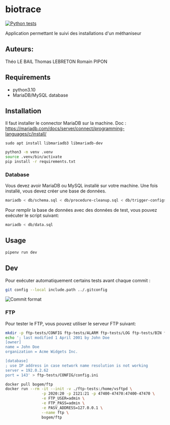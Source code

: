 # biotrace

[![Python tests](https://github.com/TLBail/biotrace/actions/workflows/modbus-tests.yml/badge.svg)](https://github.com/TLBail/biotrace/actions/workflows/modbus-tests.yml)

Application permettant le suivi des installations d'un méthaniseur

## Auteurs:

Théo LE BAIL
Thomas LEBRETON
Romain PIPON

## Requirements

- python3.10
- MariaDB/MySQL database

## Installation

Il faut installer le connector MariaDB sur la machine.
Doc : https://mariadb.com/docs/server/connect/programming-languages/c/install/

`sudo apt install libmariadb3 libmariadb-dev`

```bash
python3 -m venv .venv
source .venv/bin/activate
pip install -r requirements.txt
```

### Database

Vous devez avoir MariaDB ou MySQL installé sur votre machine.
Une fois installé, vous devez créer une base de données.

```bash
mariadb < db/schema.sql < db/procedure-cleanup.sql < db/trigger-configs.sql
```

Pour remplir la base de données avec des données de test, vous pouvez exécuter le script suivant:

```bash
mariadb < db/data.sql
```

## Usage

```bash
pipenv run dev
```

## Dev

Pour exécuter automatiquement certains tests avant chaque commit :

```sh
git config --local include.path ../.gitconfig
```

![Commit format](https://gitlab.univ-nantes.fr/E202864E/polyhash-2022/-/raw/main/docs/commit_format.png)

### FTP

Pour tester le FTP, vous pouvez utiliser le serveur FTP suivant:

```bash
mkdir -p ftp-tests/CONFIG ftp-tests/ALARM ftp-tests/LOG ftp-tests/BIN ftp-tests/CERT ftp-tests/DATA ftp-tests/CMD ftp-tests/DEF ftp-tests/SCRIPT
echo '; last modified 1 April 2001 by John Doe
[owner]
name = John Doe
organization = Acme Widgets Inc.

[database]
; use IP address in case network name resolution is not working
server = 192.0.2.62   
port = 143' > ftp-tests/CONFIG/config.ini
```

```bash
docker pull bogem/ftp
docker run --rm -it --init -v ./ftp-tests:/home/vsftpd \
				-p 2020:20 -p 2121:21 -p 47400-47470:47400-47470 \
				-e FTP_USER=admin \
				-e FTP_PASS=admin \
				-e PASV_ADDRESS=127.0.0.1 \
				--name ftp \ 
				bogem/ftp
```
